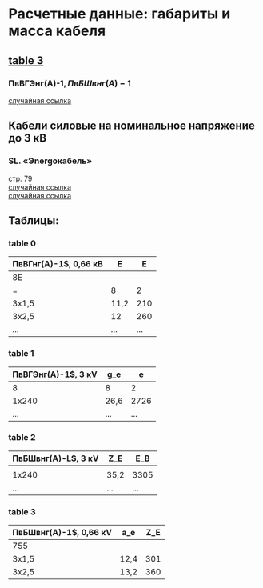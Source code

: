 # Расчетные данные: габариты и масса кабеля

## [table 3](#f934cf75-8f40-4484-95df-00d5237cf985)

### ПвВГЭнг(А)-1$, ПвБШвнг(А)-1$

[случайная ссылка]()

## Кабели силовые на номинальное напряжение до 3 кВ

### SL. «Эnergокабель»

стр. 79  
[случайная ссылка]()  
[случайная ссылка]()

## Таблицы:

### table 0

| ПвВГнг(А)-1$, 0,66 кВ | E          | E         |
|-----------------------|------------|-----------|
| 8E                      ||           ||
| =                       | 8            | 2        |
| 3x1,5                   | 11,2       | 210      |
| 3х2,5                   | 12         | 260      |
| ...                     | ...        | ...      |

### table 1

| ПвВГЭнг(А)-1$, 3 кV | g_e     | e         |
|--------------------|---------|-----------|
| 8                  | 8        | 2         |
| 1x240              | 26,6     | 2726      |
| ...                | ...     | ...       |

### table 2

| ПвБШвнг(A)-LS, 3 кV | Z_E     | E_B       |
|--------------------|---------|-----------|
|                    |         |           |
| 1x240              | 35,2    | 3305      |
| ...                | ...     | ...       |

### table 3

| ПвБШвнг(А)-1$, 0,66 кV | a_e     | Z_E     |
|------------------------|----------|----------|
| 755                    |          |          |
| 3x1,5                 | 12,4     | 301      |
| 3х2,5                 | 13,2     | 360      |